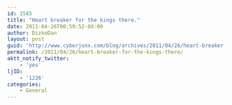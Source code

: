 ```yaml
---
id: 1585
title: "Heart breaker for the kings there."
date: 2011-04-26T00:59:52-04:00
author: DizkoDan
layout: post
guid: 'http://www.cyberjunx.com/blog/archives/2011/04/26/heart-breaker-for-the-kings-there/'
permalink: /2011/04/26/heart-breaker-for-the-kings-there/
aktt_notify_twitter:
    - 'yes'
ljID:
    - '1226'
categories:
    - General
---
```


<div class="posterous_autopost"></div>